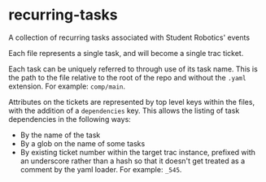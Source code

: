 recurring-tasks
===============

A collection of recurring tasks associated with Student Robotics' events

Each file represents a single task, and will become a single trac ticket.

Each task can be uniquely referred to through use of its task name. This
is the path to the file relative to the root of the repo and without the
`.yaml` extension. For example: `comp/main`.

Attributes on the tickets are represented by top level keys within the files,
with the addition of a `dependencies` key.
This allows the listing of task dependencies in the following ways:
 * By the name of the task
 * By a glob on the name of some tasks
 * By existing ticket number within the target trac instance, prefixed
   with an underscore rather than a hash so that it doesn't get treated
   as a comment by the yaml loader. For example: `_545`.
